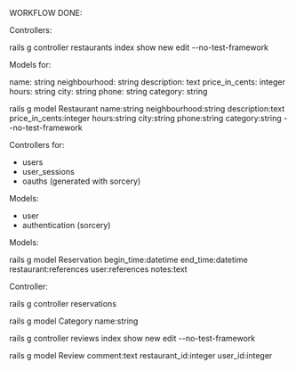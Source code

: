WORKFLOW DONE:

<!-- Restaurants -->

Controllers:

rails g controller restaurants index show new edit --no-test-framework


Models for:

name: string
neighbourhood: string
description: text
price_in_cents: integer
hours: string
city: string
phone: string
category: string

rails g model Restaurant name:string neighbourhood:string description:text price_in_cents:integer hours:string city:string phone:string category:string --no-test-framework

<!-- Users  -->

Controllers for:
- users
- user_sessions
- oauths (generated with sorcery)

Models:
- user
- authentication (sorcery)

<!-- Reservations -->

Models:

rails g model Reservation begin_time:datetime end_time:datetime restaurant:references user:references notes:text

Controller:

rails g controller reservations

<!-- Categories -->

rails g model Category name:string

<!-- Reviews -->

rails g controller reviews index show new edit --no-test-framework

rails g model Review comment:text restaurant_id:integer user_id:integer

